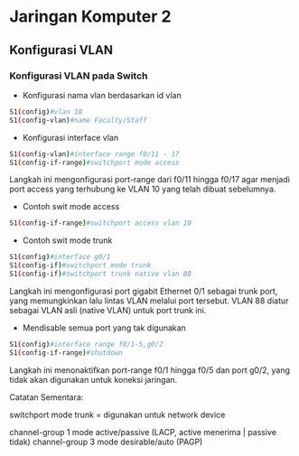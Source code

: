 # Jaringan Komputer 2

## Konfigurasi VLAN

### Konfigurasi VLAN pada Switch
- Konfigurasi nama vlan berdasarkan id vlan
```sh
S1(config)#vlan 10
S1(config-vlan)#name Faculty/Staff
```
- Konfigurasi interface vlan
```sh
S1(config-vlan)#interface range f0/11 - 17
S1(config-if-range)#switchport mode access
```

Langkah ini mengonfigurasi port-range dari f0/11 hingga f0/17 agar menjadi port access yang terhubung ke VLAN 10 yang telah dibuat sebelumnya.

- Contoh swit mode access
```sh
S1(config-if-range)#switchport access vlan 10
```
- Contoh swit mode trunk
```sh
S1(config)#interface g0/1
S1(config-if)#switchport mode trunk
S1(config-if)#switchport trunk native vlan 88
```

Langkah ini mengonfigurasi port gigabit Ethernet 0/1 sebagai trunk port, yang memungkinkan lalu lintas VLAN melalui port tersebut. VLAN 88 diatur sebagai VLAN asli (native VLAN) untuk port trunk ini.

- Mendisable semua port yang tak digunakan
```sh
S1(config)#interface range f0/1-5,g0/2
S1(config-if-range)#shutdown
```

Langkah ini menonaktifkan port-range f0/1 hingga f0/5 dan port g0/2, yang tidak akan digunakan untuk koneksi jaringan.


Catatan Sementara:

switchport mode trunk = digunakan untuk network device

channel-group 1 mode active/passive (LACP, active menerima | passive tidak)
channel-group 3 mode desirable/auto (PAGP)
